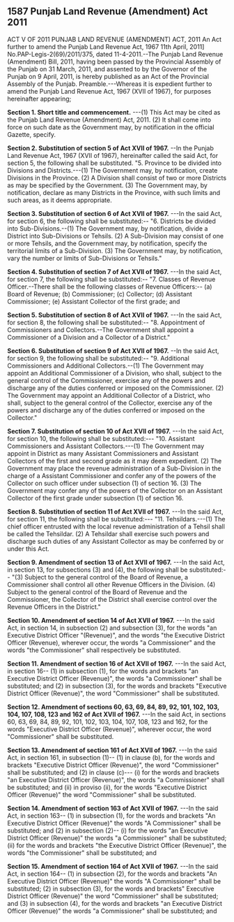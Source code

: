 ## 1587 Punjab Land Revenue (Amendment) Act 2011
 
ACT V OF 2011
PUNJAB LAND REVENUE (AMENDMENT) ACT, 2011
An Act further to amend the Punjab
Land Revenue Act, 1967
11th April, 2011]
No.PAP-Legis-2(69)/2011/375, dated 11-4-2011.--The Punjab Land Revenue (Amendment) Bill, 2011, having been passed by the Provincial Assembly of the Punjab on 31 March, 2011, and assented to by the Governor of the Punjab on 9 April, 2011, is hereby published as an Act of the Provincial Assembly of the Punjab.
Preamble.---Whereas it is expedient further to amend the Punjab Land Revenue Act, 1967 (XVII of 1967), for purposes hereinafter appearing;

**Section 1. Short title and commencement.**
---(1) This Act may be cited as the Punjab Land Revenue (Amendment) Act, 2011.
   (2) It shall come into force on such date as the Government may, by notification in the official Gazette, specify.

 

**Section 2. Substitution of section 5 of Act XVII of 1967.**
--In the Punjab Land Revenue Act, 1967 (XVII of 1967), hereinafter called the said Act, for section 5, the following shall be substituted.
   "5. Province to be divided into Divisions and Districts.---(1) The Government may, by notification, create Divisions in the Province.
   (2) A Division shall consist of two or more Districts as may be specified by the Government.
   (3) The Government may, by notification, declare as many Districts in the Province, with such limits and such areas, as it deems appropriate.

 

**Section 3. Substitution of section 6 of Act XVII of 1967.**
---In the said Act, for section 6, the following shall be substituted:--
   "6. Districts be divided into Sub-Divisions.--(1) The Government may, by notification, divide a District into Sub-Divisions or Tehsils.
   (2) A Sub-Division may consist of one or more Tehsils, and the Government may, by notification, specify the territorial limits of a Sub-Division.
   (3) The Government may, by notification, vary the number or limits of Sub-Divisions or Tehsils."

 

**Section 4. Substitution of section 7 of Act XVII of 1967.**
---In the said Act, for section 7, the following shall be substituted:--
   "7. Classes of Revenue Officer.--There shall be the following classes of Revenue Officers:--
   (a) Board of Revenue;
   (b) Commissioner;
   (c) Collector;
   (d) Assistant Commissioner;
   (e) Assistant Collector of the first grade; and

 

**Section 5. Substitution of section 8 of Act XVII of 1967.**
---In the said Act, for section 8, the following shall be substituted:--
   "8. Appointment of Commissioners and Collectors.--The Government shall appoint a Commissioner of a Division and a Collector of a District."

 

**Section 6. Substitution of section 9 of Act XVII of 1967.**
--In the said Act, for section 9, the following shall be substituted:--
   "9. Additional Commissioners and Additional Collectors.--(1) The Government may appoint an Additional Commissioner of a Division, who shall, subject to the general control of the Commissioner, exercise any of the powers and discharge any of the duties conferred or imposed on the Commissioner.
   (2) The Government may appoint an Additional Collector of a District, who shall, subject to the general control of the Collector, exercise any of the powers and discharge any of the duties conferred or imposed on the Collector."

 

**Section 7. Substitution of section 10 of Act XVII of 1967.**
---In the said Act, for section 10, the following shall be substituted:---
   "10. Assistant Commissioners and Assistant Collectors.---(1) The Government may appoint in District as many Assistant Commissioners and Assistant Collectors of the first and second grade as it may deem expedient.
   (2) The Government may place the revenue administration of a Sub-Division in the charge of a Assistant Commissioner and confer any of the powers of the Collector on such officer under subsection (1) of section 16.
   (3) The Government may confer any of the powers of the Collector on an Assistant Collector of the first grade under subsection (1) of section 16.

 

**Section 8. Substitution of section 11 of Act XVII of 1967.**
---In the said Act, for section 11, the following shall be substituted:---
   "11. Tehsildars.---(1) The chief officer entrusted with the local revenue administration of a Tehsil shall be called the Tehsildar.
   (2) A Tehsildar shall exercise such powers and discharge such duties of any Assistant Collector as may be conferred by or under this Act.

 

**Section 9. Amendment of section 13 of Act XVII of 1967.**
---In the said Act, in section 13, for subsections (3) and (4), the following shall be substituted:--
   "(3) Subject to the general control of the Board of Revenue, a Commissioner shall control all other Revenue Officers in the Division.
   (4) Subject to the general control of the Board of Revenue and the Commissioner, the Collector of the District shall exercise control over the Revenue Officers in the District."

 

**Section 10. Amendment of section 14 of Act XVII of 1967.**
---In the said Act, in section 14, in subsection (2) and subsection (3), for the words "an Executive District Officer "(Revenue)", and the words "the Executive District Officer (Revenue), wherever occur, the words "a Commissioner" and the words "the Commissioner" shall respectively be substituted.

 

**Section 11. Amendment of section 16 of Act XVII of 1967.**
---In the said Act, in section 16--
    (1) in subsection (1), for the words and brackets "an Executive District Officer (Revenue)", the words "a Commissioner" shall be substituted; and
    (2) in subsection (3), for the words and brackets "Executive District Officer (Revenue)", the word "Commissioner" shall be substituted.

 

**Section 12. Amendment of sections 60, 63, 69, 84, 89, 92, 101, 102, 103, 104, 107, 108, 123 and 162 of Act XVII of 1967.**
---In the said Act, in sections 60, 63, 69, 84, 89, 92, 101, 102, 103, 104, 107, 108, 123 and 162, for the words "Executive District Officer (Revenue)", wherever occur, the word "Commissioner" shall be substituted.

 

**Section 13. Amendment of section 161 of Act XVII of 1967.**
---In the said Act, in section 161, in subsection (1)--
    (1) in clause (b), for the words and brackets "Executive District Officer (Revenue)", the word "Commissioner" shall be substituted; and
    (2) in clause (c)---
    (i) for the words and brackets "an Executive District Officer (Revenue)", the words "a Commissioner" shall be substituted; and
    (ii) in proviso (ii), for the words "Executive District Officer (Revenue)" the word "Commissioner" shall be substituted.

 

**Section 14. Amendment of section 163 of Act XVII of 1967.**
---In the said Act, in section 163--
    (1) in subsection (1), for the words and brackets "An Executive District Officer (Revenue)" the words "A Commissioner" shall be substituted; and
    (2) in subsection (2)--
    (i) for the words "an Executive District Officer (Revenue)" the words "a Commissioner" shall be substituted;
    (ii) for the words and brackets "the Executive District Officer (Revenue)", the words "the Commissioner" shall be substituted; and

 

**Section 15. Amendment of section 164 of Act XVII of 1967.**
---In the said Act, in section 164--
    (1) in subsection (2), for the words and brackets "An Executive District Officer (Revenue)" the words "A Commissioner" shall be substituted;
    (2) in subsection (3), for the words and brackets" Executive District Officer (Revenue)" the word "Commissioner" shall be substituted; and
    (3) in subsection (4), for the words and brackets "an Executive District Officer (Revenue)" the words "a Commissioner" shall be substituted; and


